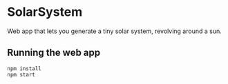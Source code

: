 # SolarSystem

Web app that lets you generate a tiny solar system, revolving around a sun.

## Running the web app
`npm install`  
`npm start`
